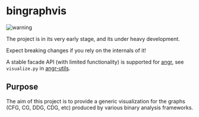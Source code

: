 # bingraphvis

![warning](http://icons.veryicon.com/png/System/Onebit%201-3/warning.png)  

The project is in its very early stage, and its under heavy development. 

Expect breaking changes if you rely on the internals of it!

A stable facade API (with limited functionality) is supported for [angr](https://github.com/angr/angr), see `visualize.py` in [angr-utils](https://github.com/axt/angr-utils).

## Purpose

The aim of this project is to provide a generic visualization for the graphs (CFG, CG, DDG, CDG, etc) produced by various binary analysis frameworks.
